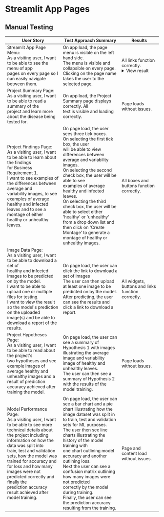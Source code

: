 # Streamlit App Pages 

## Manual Testing

| User Story                                                                                                                                                                                                                                                                                                                                                                                          	| Test Approach Summary                                                                                                                                                                                                                                                                                                                                                                                                                                                                                                                             	| Results                                            	|
|-----------------------------------------------------------------------------------------------------------------------------------------------------------------------------------------------------------------------------------------------------------------------------------------------------------------------------------------------------------------------------------------------------	|---------------------------------------------------------------------------------------------------------------------------------------------------------------------------------------------------------------------------------------------------------------------------------------------------------------------------------------------------------------------------------------------------------------------------------------------------------------------------------------------------------------------------------------------------	|----------------------------------------------------	|
| Streamlit App Page Menu:<br>As a visiting user, I want to be able to see the menu of app<br> pages on every page so I can easily navigate between them.                                                                                                                                                                                                                                             	| On app load, the page menu is visible on the left hand side. <br>The menu is visible and collapsible on every page. <br>Clicking on the page name takes the user to the selected page.                                                                                                                                                                                                                                                                                                                                                            	| All links function correctly.  <details><summary>View result </summary><img src= "docs/epics.png"></details>                    	|
| Project Summary Page:<br>As a visiting user, I want to be able to read a summary of the<br>project and learn more about the disease being tested for.                                                                                                                                                                                                                                               	| On app load, the Project Summary page displays correctly. All <br>text is visible and loading correctly.                                                                                                                                                                                                                                                                                                                                                                                                                                          	| Page loads without issues.                         	|
| Project Findings Page:<br>As a visiting user, I want to be able to learn about the findings<br>for Business Requirement 1. <br>I want to see examples of the differences between average and<br>variability images, to see examples of average healthy and infected <br>leaves and to see a montage of either healthy or unhealthy leaves.                                                          	| On page load, the user sees three tick boxes.<br>On selecting the first tick box, the user<br>will be able to view differences between <br>average and variability images.<br>On selecting the second check box, the user will be able to see<br>examples of average healthy and infected leaves.<br>On selecting the third check box, the user will be able to select either<br>'healthy' or 'unhealthy' from a drop down list and then click on 'Create <br>Montage' to generate a montage of healthy or unhealthy images.                      	| All boxes and buttons function correctly.          	|
| Image Data Page:<br>As a visiting user, I want to be able to download a set of <br>healthy and infected images to be predicted on by the model.<br>I want to be able to upload one or multiple files for testing.<br>I want to view the result so the model's prediction on the uploaded<br>image(s) and be able to download a report of the results.                                               	| On page load, the user can click the link to download a set of images<br>The user can then upload at least one image to be predicted on by the model.<br>After predicting, the user can see the results and click a link to download a report.                                                                                                                                                                                                                                                                                                    	| All widgets, buttons and links function correctly. 	|
| Project Hypotheses Page:<br>As a visiting user, I want to be able to read about the project's <br>two hypotheses and see example images of average healthy and<br>unhealthy images and a result of prediction accuracy achieved after<br>training the model.                                                                                                                                        	| On page load, the user can see a summary of Hypothesis 1 with images<br>illustrating the average image and variability image of healthy and <br>unhealthy leaves.<br>The user can then see a summary of Hypothesis 2 with the results of the model training.                                                                                                                                                                                                                                                                                      	| Page loads without issues.                         	|
| Model Performance Page:<br>As a visiting user, I want to be able to see more technical details about<br>the project including information on how the data was split into <br>train, test and validation sets, how the model was trained for accuracy and<br>for loss and how many images were not predicted correctly and finally the <br>prediction accuracy result achieved after model training. 	| On page load, the user can see a bar chart and a pie chart illustrating how the <br>image dataset was split in to train, test and validation sets for ML purposes.<br>The user then see line charts illustrating the history of the model training with <br>one chart outlining model accuracy and another outlining loss. <br>Next the user can see a confusion matrix outlining how many images were not predicted<br>correctly by the model during training.<br>Finally, the user can see the prediction accuracy resulting from the training. 	| Page and content load without issues.              	|


